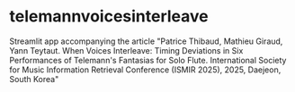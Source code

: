 # telemannvoicesinterleave
Streamlit app accompanying the article "Patrice Thibaud, Mathieu Giraud, Yann Teytaut. When Voices Interleave: Timing Deviations in Six Performances of Telemann's Fantasias for Solo Flute. International Society for Music Information Retrieval Conference (ISMIR 2025), 2025, Daejeon, South Korea"
